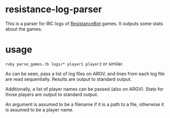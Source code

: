 # resistance-log-parser

This is a parser for IRC logs of [ResistanceBot](https://github.com/caitlin/cinch-resistancegame) games.
It outputs some stats about the games.

# usage

`ruby parse_games.rb logs/* player1 player2` or similar.

As can be seen, pass a list of log files on ARGV, and lines from each log file are read sequentially.
Results are output to standard output.

Additionally, a list of player names can be passed (also on ARGV).
Stats for those players are output to standard output.

An argument is assumed to be a filename if it is a path to a file, otherwise it is assumed to be a player name.
